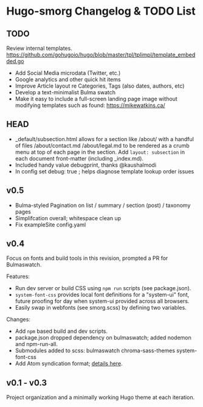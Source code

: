# Hugo-smorg Changelog & TODO List

## TODO

Review internal templates.
https://github.com/gohugoio/hugo/blob/master/tpl/tplimpl/template_embedded.go

* Add Social Media microdata (Twitter, etc.)
* Google analytics and other quick hit items
* Improve Article layout re Categories, Tags (also dates, authors, etc)
* Develop a text-minimalist Bulma swatch
* Make it easy to include a full-screen landing page image without modifying
  templates such as found: https://mikewatkins.ca/

## HEAD 

* \_default/subsection.html allows for a section like /about/ with a handful of
  files /about/contact.md /about/legal.md to be rendered as a crumb menu at
  top of each page in the section. Add `layout: subsection` in each document
  front-matter (including \_index.md).
* Included handy value debugprint, thanks @kaushalmodi
* In config set debug: true ; helps diagnose template lookup order issues

## v0.5

* Bulma-styled Pagination on list / summary / section (post) / taxonomy pages
* Simplifcation overall; whitespace clean up
* Fix exampleSite config.yaml

## v0.4

Focus on fonts and build tools in this revision, prompted a PR for Bulmaswatch. 

Features:

* Run dev server or build CSS using `npm run` scripts (see package.json).
* `system-font-css` provides local font definitions for a "system-ui" font, future proofing 
  for day when system-ui provided across all browsers.
* Easily swap in webfonts (see smorg.scss) by defining two variables.

Changes: 

* Add `npm` based build and dev scripts.
* package.json dropped dependency on bulmaswatch; added nodemon and npm-run-all.
* Submodules added to scss: bulmaswatch  chroma-sass-themes system-font-css
* Add Atom syndication format; [details here](https://github.com/comfusion/after-dark/issues/32#issuecomment-312515542).

## v0.1 - v0.3

Project organization and a minimally working Hugo theme at each iteration.

